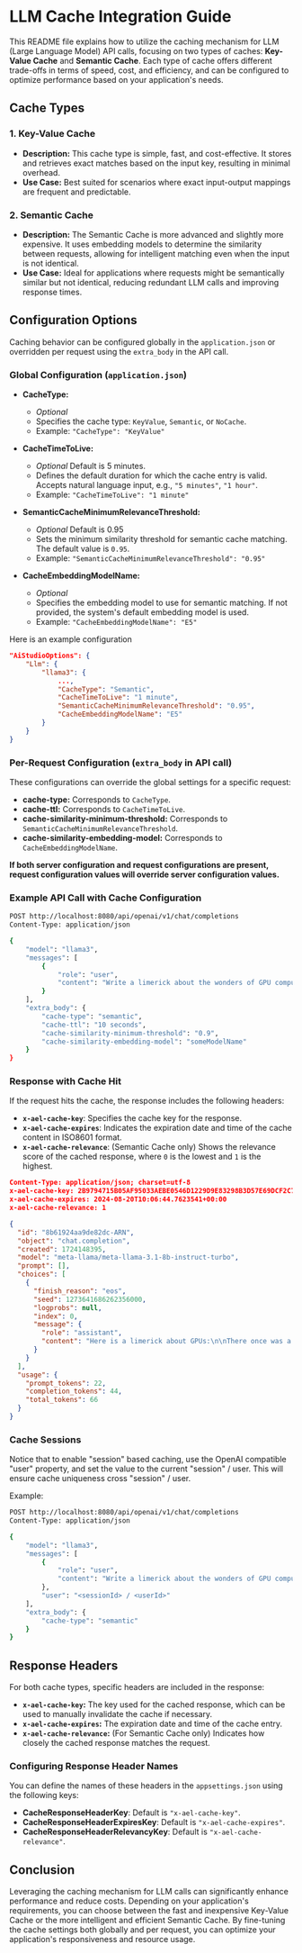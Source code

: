 # LLM Cache Integration Guide

This README file explains how to utilize the caching mechanism for LLM (Large Language Model) API calls, focusing on two types of caches: **Key-Value Cache** and **Semantic Cache**. Each type of cache offers different trade-offs in terms of speed, cost, and efficiency, and can be configured to optimize performance based on your application's needs.

## Cache Types

### 1. Key-Value Cache
- **Description:** This cache type is simple, fast, and cost-effective. It stores and retrieves exact matches based on the input key, resulting in minimal overhead.
- **Use Case:** Best suited for scenarios where exact input-output mappings are frequent and predictable.

### 2. Semantic Cache
- **Description:** The Semantic Cache is more advanced and slightly more expensive. It uses embedding models to determine the similarity between requests, allowing for intelligent matching even when the input is not identical.
- **Use Case:** Ideal for applications where requests might be semantically similar but not identical, reducing redundant LLM calls and improving response times.

## Configuration Options

Caching behavior can be configured globally in the `application.json` or overridden per request using the `extra_body` in the API call.

### Global Configuration (`application.json`)

- **CacheType:** 
  - *Optional*
  - Specifies the cache type: `KeyValue`, `Semantic`, or `NoCache`.
  - Example: `"CacheType": "KeyValue"`
  
- **CacheTimeToLive:** 
  - *Optional* Default is 5 minutes.
  - Defines the default duration for which the cache entry is valid. Accepts natural language input, e.g., `"5 minutes"`, `"1 hour"`.
  - Example: `"CacheTimeToLive": "1 minute"`

- **SemanticCacheMinimumRelevanceThreshold:** 
  - *Optional* Default is 0.95
  - Sets the minimum similarity threshold for semantic cache matching. The default value is `0.95`.
  - Example: `"SemanticCacheMinimumRelevanceThreshold": "0.95"`

- **CacheEmbeddingModelName:** 
  - *Optional*
  - Specifies the embedding model to use for semantic matching. If not provided, the system's default embedding model is used.
  - Example: `"CacheEmbeddingModelName": "E5"`

Here is an example configuration
```json
"AiStudioOptions": {
    "Llm": {
        "llama3": {
            ...,
            "CacheType": "Semantic",
            "CacheTimeToLive": "1 minute",
            "SemanticCacheMinimumRelevanceThreshold": "0.95",
            "CacheEmbeddingModelName": "E5"
        }
    }
}
```

### Per-Request Configuration (`extra_body` in API call)

These configurations can override the global settings for a specific request:

- **cache-type:** Corresponds to `CacheType`.
- **cache-ttl:** Corresponds to `CacheTimeToLive`.
- **cache-similarity-minimum-threshold:** Corresponds to `SemanticCacheMinimumRelevanceThreshold`.
- **cache-similarity-embedding-model:** Corresponds to `CacheEmbeddingModelName`.

**If both server configuration and request configurations are present, request configuration values will override server configuration values.**

### Example API Call with Cache Configuration

```bash
POST http://localhost:8080/api/openai/v1/chat/completions
Content-Type: application/json

{
    "model": "llama3",
    "messages": [
        {
            "role": "user",
            "content": "Write a limerick about the wonders of GPU computing."
        }
    ],
    "extra_body": {
        "cache-type": "semantic",
        "cache-ttl": "10 seconds",
        "cache-similarity-minimum-threshold": "0.9",
        "cache-similarity-embedding-model": "someModelName"
    }
}
```

### Response with Cache Hit

If the request hits the cache, the response includes the following headers:

- **`x-ael-cache-key`**: Specifies the cache key for the response.
- **`x-ael-cache-expires`**: Indicates the expiration date and time of the cache content in ISO8601 format.
- **`x-ael-cache-relevance`**: (Semantic Cache only) Shows the relevance score of the cached response, where `0` is the lowest and `1` is the highest.

```json
Content-Type: application/json; charset=utf-8
x-ael-cache-key: 2B9794715B05AF95033AEBE0546D1229D9E83298B3D57E69DCF2C7D3BEBEDD6A
x-ael-cache-expires: 2024-08-20T10:06:44.7623541+00:00
x-ael-cache-relevance: 1

{
  "id": "8b61924aa9de82dc-ARN",
  "object": "chat.completion",
  "created": 1724148395,
  "model": "meta-llama/meta-llama-3.1-8b-instruct-turbo",
  "prompt": [],
  "choices": [
    {
      "finish_reason": "eos",
      "seed": 1273641686262356000,
      "logprobs": null,
      "index": 0,
      "message": {
        "role": "assistant",
        "content": "Here is a limerick about GPUs:\n\nThere once was a GPU so fine,\nIt computed with speed and design.\nIt handled with ease,\nMassive data with expertise,\nAnd solved problems in no time divine."
      }
    }
  ],
  "usage": {
    "prompt_tokens": 22,
    "completion_tokens": 44,
    "total_tokens": 66
  }
}
```

### Cache Sessions
Notice that to enable "session" based caching, use the OpenAI compatible "user" property, and set the value to the current "session" / user. This will ensure cache uniqueness cross "session" / user.

Example:

```bash
POST http://localhost:8080/api/openai/v1/chat/completions
Content-Type: application/json

{
    "model": "llama3",
    "messages": [
        {
            "role": "user",
            "content": "Write a limerick about the wonders of GPU computing."
        },
        "user": "<sessionId> / <userId>"
    ],
    "extra_body": {
        "cache-type": "semantic"
    }
}
```

## Response Headers

For both cache types, specific headers are included in the response:

- **`x-ael-cache-key`:** The key used for the cached response, which can be used to manually invalidate the cache if necessary.
- **`x-ael-cache-expires`:** The expiration date and time of the cache entry.
- **`x-ael-cache-relevance`:** (For Semantic Cache only) Indicates how closely the cached response matches the request.

### Configuring Response Header Names

You can define the names of these headers in the `appsettings.json` using the following keys:

- **CacheResponseHeaderKey**: Default is `"x-ael-cache-key"`.
- **CacheResponseHeaderExpiresKey**: Default is `"x-ael-cache-expires"`.
- **CacheResponseHeaderRelevancyKey**: Default is `"x-ael-cache-relevance"`.

## Conclusion

Leveraging the caching mechanism for LLM calls can significantly enhance performance and reduce costs. Depending on your application's requirements, you can choose between the fast and inexpensive Key-Value Cache or the more intelligent and efficient Semantic Cache. By fine-tuning the cache settings both globally and per request, you can optimize your application's responsiveness and resource usage.
